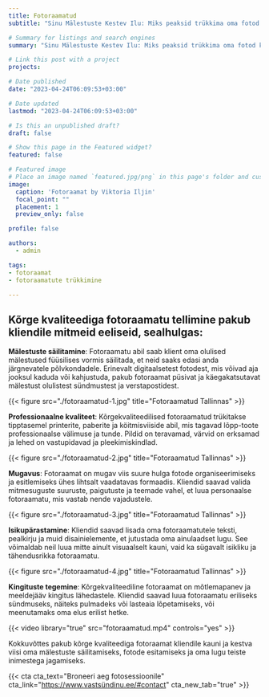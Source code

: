 ```yaml
---
title: Fotoraamatud
subtitle: "Sinu Mälestuste Kestev Ilu: Miks peaksid trükkima oma fotod kvaliteetsesse fotoraamatusse"

# Summary for listings and search engines
summary: "Sinu Mälestuste Kestev Ilu: Miks peaksid trükkima oma fotod kvaliteetsesse fotoraamatusse"

# Link this post with a project
projects: 

# Date published
date: "2023-04-24T06:09:53+03:00"

# Date updated
lastmod: "2023-04-24T06:09:53+03:00"

# Is this an unpublished draft?
draft: false

# Show this page in the Featured widget?
featured: false

# Featured image
# Place an image named `featured.jpg/png` in this page's folder and customize its options here.
image:
  caption: 'Fotoraamat by Viktoria Iljin'
  focal_point: ""
  placement: 1
  preview_only: false

profile: false

authors:
  - admin

tags:
- fotoraamat 
- fotoraamatute trükkimine

---
```

## Kõrge kvaliteediga fotoraamatu tellimine pakub kliendile mitmeid eeliseid, sealhulgas:

**Mälestuste säilitamine**: Fotoraamatu abil saab klient oma olulised mälestused füüsilises vormis säilitada, et neid saaks edasi anda järgnevatele põlvkondadele. Erinevalt digitaalsetest fotodest, mis võivad aja jooksul kaduda või kahjustuda, pakub fotoraamat püsivat ja käegakatsutavat mälestust olulistest sündmustest ja verstapostidest.

{{< figure src="./fotoraamatud-1.jpg" title="Fotoraamatud Tallinnas" >}}

**Professionaalne kvaliteet**: Kõrgekvaliteedilised fotoraamatud trükitakse tipptasemel printerite, paberite ja köitmisviiside abil, mis tagavad lõpp-toote professionaalse välimuse ja tunde. Pildid on teravamad, värvid on erksamad ja lehed on vastupidavad ja pleekimiskindlad.

{{< figure src="./fotoraamatud-2.jpg" title="Fotoraamatud Tallinnas" >}}

**Mugavus**: Fotoraamat on mugav viis suure hulga fotode organiseerimiseks ja esitlemiseks ühes lihtsalt vaadatavas formaadis. Kliendid saavad valida mitmesuguste suuruste, paigutuste ja teemade vahel, et luua personaalse fotoraamatu, mis vastab nende vajadustele.

{{< figure src="./fotoraamatud-3.jpg" title="Fotoraamatud Tallinnas" >}}

**Isikupärastamine**: Kliendid saavad lisada oma fotoraamatutele teksti, pealkirju ja muid disainielemente, et jutustada oma ainulaadset lugu. See võimaldab neil luua mitte ainult visuaalselt kauni, vaid ka sügavalt isikliku ja tähendusrikka fotoraamatu.

{{< figure src="./fotoraamatud-4.jpg" title="Fotoraamatud Tallinnas" >}}

**Kingituste tegemine**: Kõrgekvaliteediline fotoraamat on mõtlemapanev ja meeldejääv kingitus lähedastele. Kliendid saavad luua fotoraamatu eriliseks sündmuseks, näiteks pulmadeks või lasteaia lõpetamiseks, või meenutamaks oma elus erilist hetke.

{{< video library="true" src="fotoraamatud.mp4" controls="yes" >}}

Kokkuvõttes pakub kõrge kvaliteediga fotoraamat kliendile kauni ja kestva viisi oma mälestuste säilitamiseks, fotode esitamiseks ja oma lugu teiste inimestega jagamiseks.

{{< cta cta_text="Broneeri aeg fotosessioonile" cta_link="https://www.vastsündinu.ee/#contact" cta_new_tab="true" >}}